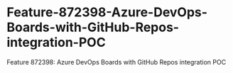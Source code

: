 # Feature-872398-Azure-DevOps-Boards-with-GitHub-Repos-integration-POC
Feature 872398: Azure DevOps Boards with GitHub Repos integration POC
